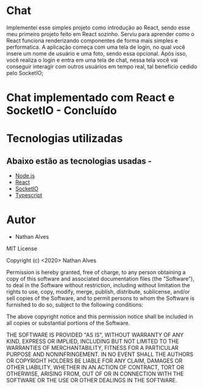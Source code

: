# Chat

Implementei esse simples projeto como introdução ao React, sendo esse meu primeiro projeto feito em React sozinho. Serviu para aprender como o React funciona renderizando componentes de forma mais simples e performatica. A aplicação começa com uma tela de login, no qual você insere um nome de usuário e uma foto, sendo essa opcional. Após isso, você realiza o login e entra em uma tela de chat, nessa tela você vai conseguir interagir com outros usuários em tempo real, tal benefício cedido pelo SocketIO;

# Chat implementado com React e SocketIO - Concluído

# Tecnologias utilizadas

## Abaixo estão as tecnologias usadas -

-   [Node.js](https://nodejs.org)
-   [React](https://reactjs.org)
-   [SocketIO](https://socket.io)
-   [Typescript](https://www.typescriptlang.org)

# Autor

-   Nathan Alves

MIT License

Copyright (c) <2020> Nathan Alves

Permission is hereby granted, free of charge, to any person obtaining a copy
of this software and associated documentation files (the "Software"), to deal
in the Software without restriction, including without limitation the rights
to use, copy, modify, merge, publish, distribute, sublicense, and/or sell
copies of the Software, and to permit persons to whom the Software is
furnished to do so, subject to the following conditions:

The above copyright notice and this permission notice shall be included in all
copies or substantial portions of the Software.

THE SOFTWARE IS PROVIDED "AS IS", WITHOUT WARRANTY OF ANY KIND, EXPRESS OR
IMPLIED, INCLUDING BUT NOT LIMITED TO THE WARRANTIES OF MERCHANTABILITY,
FITNESS FOR A PARTICULAR PURPOSE AND NONINFRINGEMENT. IN NO EVENT SHALL THE
AUTHORS OR COPYRIGHT HOLDERS BE LIABLE FOR ANY CLAIM, DAMAGES OR OTHER
LIABILITY, WHETHER IN AN ACTION OF CONTRACT, TORT OR OTHERWISE, ARISING FROM,
OUT OF OR IN CONNECTION WITH THE SOFTWARE OR THE USE OR OTHER DEALINGS IN THE
SOFTWARE.
